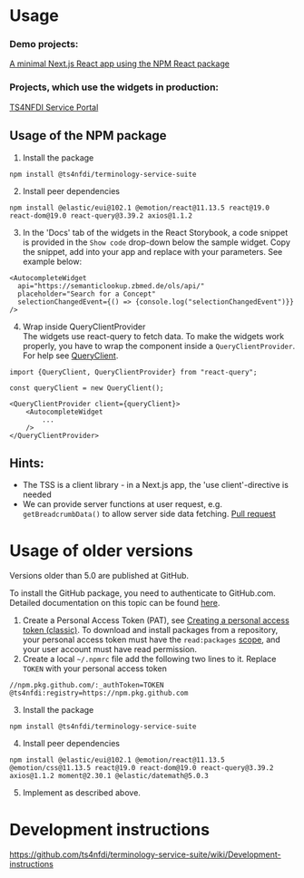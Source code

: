 # Usage


### Demo projects:
[A minimal Next.js React app using the NPM React package](https://github.com/ts4nfdi/react-widgets-demo-project)

### Projects, which use the widgets in production:
[TS4NFDI Service Portal](https://github.com/ts4nfdi/service-portal)

## Usage of the NPM package

1. Install the package
```
npm install @ts4nfdi/terminology-service-suite
```
2. Install peer dependencies
```
npm install @elastic/eui@102.1 @emotion/react@11.13.5 react@19.0 react-dom@19.0 react-query@3.39.2 axios@1.1.2
```
3. In the 'Docs' tab of the widgets in the React Storybook, a code snippet is provided in the `Show code` drop-down below the sample widget. Copy the snippet, add into your app and replace with your parameters. See example below:
```
<AutocompleteWidget
  api="https://semanticlookup.zbmed.de/ols/api/"
  placeholder="Search for a Concept"
  selectionChangedEvent={() => {console.log("selectionChangedEvent")}}
/>
```
4. Wrap inside QueryClientProvider  
The widgets use react-query to fetch data. To make the widgets work properly, you have to wrap the component inside a `QueryClientProvider`. For help see [QueryClient](https://tanstack.com/query/v4/docs/reference/QueryClient?from=reactQueryV3&original=https://react-query-v3.tanstack.com/reference/QueryClient).
```
import {QueryClient, QueryClientProvider} from "react-query";

const queryClient = new QueryClient();

<QueryClientProvider client={queryClient}>
    <AutocompleteWidget
        ...
    />
</QueryClientProvider>
```

## Hints:
- The TSS is a client library - in a Next.js app, the 'use client'-directive is needed
- We can provide server functions at user request, e.g. `getBreadcrumbData()` to allow server side data fetching. [Pull request](https://github.com/ts4nfdi/terminology-service-suite/pull/269)

# Usage of older versions
Versions older than 5.0 are published at GitHub.

To install the GitHub package, you need to authenticate to GitHub.com. Detailed documentation on this topic can be found [here](https://docs.github.com/en/packages/working-with-a-github-packages-registry/working-with-the-npm-registry#authenticating-with-a-personal-access-token).

1. Create a Personal Access Token (PAT), see [Creating a personal access token (classic)](https://docs.github.com/en/authentication/keeping-your-account-and-data-secure/managing-your-personal-access-tokens#creating-a-personal-access-token-classic). To download and install packages from a repository, your personal access token must have the `read:packages` [scope](https://docs.github.com/en/packages/learn-github-packages/about-permissions-for-github-packages#about-scopes-and-permissions-for-package-registries), and your user account must have read permission.
2. Create a local `~/.npmrc` file add the following two lines to it. Replace `TOKEN` with your personal access token
```
//npm.pkg.github.com/:_authToken=TOKEN
@ts4nfdi:registry=https://npm.pkg.github.com
```
3. Install the package
```
npm install @ts4nfdi/terminology-service-suite
```
4. Install peer dependencies
```
npm install @elastic/eui@102.1 @emotion/react@11.13.5 @emotion/css@11.13.5 react@19.0 react-dom@19.0 react-query@3.39.2 axios@1.1.2 moment@2.30.1 @elastic/datemath@5.0.3
```
5. Implement as described above.

# Development instructions

https://github.com/ts4nfdi/terminology-service-suite/wiki/Development-instructions